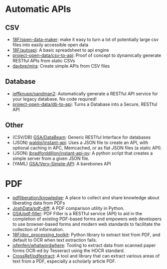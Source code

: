 # Automatic APIs

## CSV

* [18F/open-data-maker](https://github.com/18F/open-data-maker): make it easy to turn a lot of potentially large csv files into easily accessible open data
* [18F/autoapi](https://github.com/18F/autoapi): A basic spreadsheet to api engine
* [project-open-data/csv-to-api](https://github.com/project-open-data/csv-to-api): Proof of concept to dynamically generate RESTful APIs from static CSVs
* [davbre/mira](https://github.com/davbre/mira): Create simple APIs from CSV files

## Database

* [jeffknupp/sandman2](https://github.com/jeffknupp/sandman2): Automatically generate a RESTful API service for your legacy database. No code required!
* [project-open-data/db-to-api](https://github.com/project-open-data/db-to-api): Turns a Database into a Secure, RESTful API

## Other

* (CSV/DB) [GSA/DataBeam](https://github.com/GSA/DataBeam): Generic RESTful Interface for databases
* (JSON) [waldoj/instant-api](https://github.com/waldoj/instant-api): Uses a JSON file to create an API, with optional caching in APC, Memcached, or as flat JSON files (a static API).
* (JSON) [jbradforddillon/instant-api-py](https://github.com/jbradforddillon/instant-api-py): A python script that creates a simple server from a given JSON file.
* (YAML) [GSA/Very-Simple-API](https://github.com/GSA/Very-Simple-API): A barebones API

# PDF

* [pdfliberation/knowledge](https://github.com/pdfliberation/knowledge): A place to collect and share knowledge about liberating data from PDFs
* [JoshData/pdf-diff](https://github.com/JoshData/pdf-diff): A PDF comparison utility in Python.
* [GSA/pdf-filler](https://github.com/GSA/pdf-filler): PDF Filler is a RESTful service (API) to aid in the completion of existing PDF-based forms and empowers web developers to use browser-based forms and modern web standards to facilitate the collection of information.
* [18F/doc_processing_toolkit](https://github.com/18F/doc_processing_toolkit): Python library to extract text from PDF, and default to OCR when text extraction fails.
* [jsfenfen/whatwordwhere](https://github.com/jsfenfen/whatwordwhere): Tooling to extract data from scanned paper forms OCR-ed by Tesseract using the HOCR standard.
* [CrossRef/pdfextract](https://github.com/CrossRef/pdfextract): A tool and library that can extract various areas of text from a PDF, especially a scholarly article PDF.
